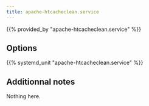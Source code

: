 ```yaml
---
title: apache-htcacheclean.service
---
```


{{% provided_by "apache-htcacheclean.service" %}}

## Options

{{% systemd_unit "apache-htcacheclean.service" %}}

## Additionnal notes

Nothing here.